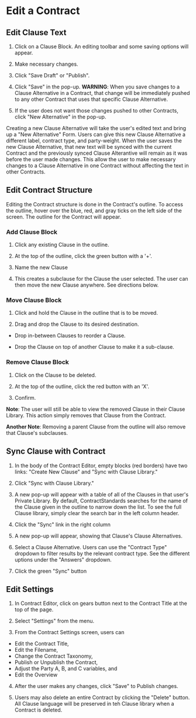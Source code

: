# Edit a Contract


## Edit Clause Text

1. Click on a Clause Block. An editing toolbar and some saving options will appear.

2. Make necessary changes.

3. Click "Save Draft" or "Publish". 

4. Click "Save" in the pop-up. **WARNING**: When you save changes to a Clause Alternative in a Contract, that change will be immediately pushed to any other Contract that uses that specific Clause Alternative.

5. If the user does not want those changes pushed to other Contracts, click "New Alternative" in the pop-up. 

Creating a new Clause Alternative will take the user's edited text and bring up a "New Alternative" Form. Users can give this new Clause Alternative a different label, contract type, and party-weight. When the user saves the new Clause Alternative, that new text will be synced with the current Contract and the previously synced Clause Alterantive will remain as it was before the user made changes. This allow the user to make necessary changes to a Clause Alternative in one Contract without affecting the text in other Contracts.

## Edit Contract Structure

Editing the Contract structure is done in the Contract's outline. To access the outline, hover over the blue, red, and gray ticks on the left side of the screen. The outline for the Contract will appear.

### Add Clause Block

1. Click any existing Clause in the outline.

2. At the top of the outline, click the green button with a '+'.

3. Name the new Clause

3. This creates a subclause for the Clause the user selected. The user can then move the new Clause anywhere. See directions below.

### Move Clause Block

1. Click and hold the Clause in the outline that is to be moved.

2. Drag and drop the Clause to its desired destination.

  * Drop in-between Clauses to reorder a Clause.
  
  * Drop the Clause on top of another Clause to make it a sub-clause.

### Remove Clause Block

1. Click on the Clause to be deleted.

2. At the top of the outline, click the red button with an 'X'.

3. Confirm.

**Note**: The user will still be able to view the removed Clause in their Clause Library. This action simply removes that Clause from the Contract.

**Another Note**: Removing a parent Clause from the outline will also remove that Clause's subclauses.

## Sync Clause with Contract

1. In the body of the Contract Editor, empty blocks (red borders) have two links: "Create New Clause" and "Sync with Clause Library."

2. Click "Sync with Clause Library."

3. A new pop-up will appear with a table of all of the Clauses in that user's Private Library. By default, ContractStandards searches for the name of the Clause given in the outline to narrow down the list. To see the full Clause library, simply clear the search bar in the left column header.

4. Click the "Sync" link in the right column

5. A new pop-up will appear, showing that Clause's Clause Alternatives.

6. Select a Clause Alternative. Users can use the "Contract Type" dropdown to filter results by the relevant contract type. See the different uptions under the "Answers" dropdown.

7. Click the green "Sync" button

## Edit Settings

1. In Contract Editor, click on gears button next to the Contract Title at the top of the page.

2. Select "Settings" from the menu.

3. From the Contract Settings screen, users can
 * Edit the Contract Title,
 * Edit the Filename,
 * Change the Contract Taxonomy,
 * Publish or Unpublish the Contract,
 * Adjust the Party A, B, and C variables, and
 * Edit the Overview
 
 4. After the user makes any changes, click "Save" to Publish changes.
 
 5. Users may also delete an entire Contract by clicking the "Delete" button. All Clause language will be preserved in teh Clause library when a Contract is deleted.


[selected-clause-block]: img/selected-clause-block.png
